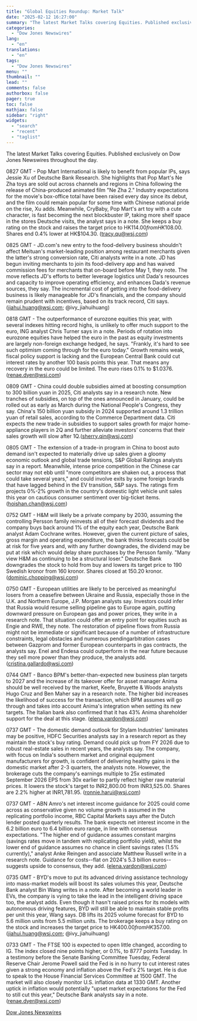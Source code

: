 ```yaml
---
title: "Global Equities Roundup: Market Talk"
date: "2025-02-12 16:27:00"
summary: "The latest Market Talks covering Equities. Published exclusively on Dow Jones Newswires throughout the day.0827 GMT - Pop Mart International is likely to benefit from popular IPs, says Jessie Xu of Deutsche Bank Research. She highlights that Pop Mart's Ne Zha toys are sold out across channels and regions in..."
categories:
  - "Dow Jones Newswires"
lang:
  - "en"
translations:
  - "en"
tags:
  - "Dow Jones Newswires"
menu: ""
thumbnail: ""
lead: ""
comments: false
authorbox: false
pager: true
toc: false
mathjax: false
sidebar: "right"
widgets:
  - "search"
  - "recent"
  - "taglist"
---
```


The latest Market Talks covering Equities. Published exclusively on Dow Jones Newswires throughout the day.

0827 GMT - Pop Mart International is likely to benefit from popular IPs, says Jessie Xu of Deutsche Bank Research. She highlights that Pop Mart's Ne Zha toys are sold out across channels and regions in China following the release of China-produced animated film "Ne Zha 2." Industry expectations for the movie's box-office total have been raised every day since its debut, and the film could remain popular for some time with Chinese national pride on the rise, Xu adds. Meanwhile, CryBaby, Pop Mart's art toy with a cute character, is fast becoming the next blockbuster IP, taking more shelf space in the stores Deutsche visits, the analyst says in a note. She keeps a buy rating on the stock and raises the target price to HK$114.00 from HK$108.00. Shares end 0.4% lower at HK$104.30. (tracy.qu@wsj.com)

0825 GMT - JD.com's new entry to the food-delivery business shouldn't affect Meituan's market-leading position among restaurant merchants given the latter's strong conversion rate, Citi analysts write in a note. JD has begun inviting merchants to join its food-delivery app and has waived commission fees for merchants that on-board before May 1, they note. The move reflects JD's efforts to better leverage logistics unit Dada's resources and capacity to improve operating efficiency, and enhances Dada's revenue sources, they say. The incremental cost of getting into the food-delivery business is likely manageable for JD's financials, and the company should remain prudent with incentives, based on its track record, Citi says. (jiahui.huang@wsj.com; @ivy\_jiahuihuang)

0818 GMT - The outperformance of eurozone equities this year, with several indexes hitting record highs, is unlikely to offer much support to the euro, ING analyst Chris Turner says in a note. Periods of rotation into eurozone equities have helped the euro in the past as equity investments are largely non-foreign exchange hedged, he says. "Frankly, it's hard to see such optimism coming through for the euro today." Growth remains weak, fiscal policy support is lacking and the European Central Bank could cut interest rates by another 100 basis points this year. That means any recovery in the euro could be limited. The euro rises 0.1% to $1.0376.(renae.dyer@wsj.com)

0809 GMT - China could double subsidies aimed at boosting consumption to 300 billion yuan in 2025, Citi analysts say in a research note. New tranches of subsidies, on top of the ones announced in January, could be rolled out as early as March during the National People's Congress, they say. China's 150 billion yuan subsidy in 2024 supported around 1.3 trillion yuan of retail sales, according to the Commerce Department data. Citi expects the new trade-in subsidies to support sales growth for major home-appliance players in 2Q and further alleviate investors' concerns that their sales growth will slow after 1Q.(sherry.qin@wsj.com)

0805 GMT - The extension of a trade-in program in China to boost auto demand isn't expected to materially drive up sales given a gloomy economic outlook and global trade tensions, S&P Global Ratings analysts say in a report. Meanwhile, intense price competition in the Chinese car sector may not ebb until "more competitors are shaken out, a process that could take several years," and could involve exits by some foreign brands that have lagged behind in the EV transition, S&P says. The ratings firm projects 0%-2% growth in the country's domestic light vehicle unit sales this year on cautious consumer sentiment over big-ticket items. (hoishan.chan@wsj.com)

0752 GMT - H&M will likely be a private company by 2030, assuming the controlling Persson family reinvests all of their forecast dividends and the company buys back around 1% of the equity each year, Deutsche Bank analyst Adam Cochrane writes. However, given the current picture of sales, gross margin and operating expenditure, the bank thinks forecasts could be at risk for five years and, with any further downgrades, the dividend may be put at risk which would delay share purchases by the Persson family. "Many view H&M as continuing to be a structural loser." Deutsche Bank downgrades the stock to hold from buy and lowers its target price to 190 Swedish kronor from 160 kronor. Shares closed at 150.20 kronor. (dominic.chopping@wsj.com)

0750 GMT - European utilities are likely to be perceived as meaningful losers from a ceasefire between Ukraine and Russia, especially those in the U.K. and Northern Europe, J.P. Morgan analysts say. Investors could infer that Russia would resume selling pipeline gas to Europe again, putting downward pressure on European gas and power prices, they write in a research note. That situation could offer an entry point for equities such as Engie and RWE, they note. The restoration of pipeline flows from Russia might not be immediate or significant because of a number of infrastructure constraints, legal obstacles and numerous pendingarbitration cases between Gazprom and former European counterparts in gas contracts, the analysts say. Enel and Endesa could outperform in the near future because they sell more power than they produce, the analysts add. (cristina.gallardo@wsj.com)

0744 GMT - Banco BPM's better-than-expected new business plan targets to 2027 and the increase of its takeover offer for asset manager Anima should be well received by the market, Keefe, Bruyette & Woods analysts Hugo Cruz and Ben Maher say in a research note. The higher bid increases the likelihood of success for the transaction, which BPM assumes will go through and takes into account Anima's integration when setting its new targets. The Italian bank also confirmed that it has 43% Anima shareholder support for the deal at this stage. (elena.vardon@wsj.com)

0737 GMT - The domestic demand outlook for Stylam Industries' laminates may be positive, HDFC Securities analysts say in a research report as they maintain the stock's buy rating. Demand could pick up from FY 2026 due to robust real-estate sales in recent years, the analysts say. The company, with focus on India's southern market and original equipment manufacturers for growth, is confident of delivering healthy gains in the domestic market after 2-3 quarters, the analysts note. However, the brokerage cuts the company's earnings multiple to 25x estimated September 2026 EPS from 30x earlier to partly reflect higher raw material prices. It lowers the stock's target to INR2,800.00 from INR3,525.00. Shares are 2.2% higher at INR1,781.95. (ronnie.harui@wsj.com)

0737 GMT - ABN Amro's net interest income guidance for 2025 could come across as conservative given no volume growth is assumed in the replicating portfolio income, RBC Capital Markets says after the Dutch lender posted quarterly results. The bank expects net interest income in the 6.2 billion euro to 6.4 billion euro range, in line with consensus expectations. "The higher end of guidance assumes constant margins (savings rates move in tandem with replicating portfolio yield), whilst the lower end of guidance assumes no chance in client savings rates (1.5% currently)," analyst Anke Reingen and associate Matthew Russell write in a research note. Guidance for costs--flat on 2024's 5.3 billion euros--suggests upside to consensus, they add. (elena.vardon@wsj.com)

0735 GMT - BYD's move to put its advanced driving assistance technology into mass-market models will boost its sales volumes this year, Deutsche Bank analyst Bin Wang writes in a note. After becoming a world leader in EVs, the company is vying to take the lead in the intelligent driving space too, the analyst adds. Even though it hasn't raised prices for its models with autonomous driving features, BYD will still be able to maintain stable profits per unit this year, Wang says. DB lifts its 2025 volume forecast for BYD to 5.6 million units from 5.5 million units. The brokerage keeps a buy rating on the stock and increases the target price to HK$400.00 from HK$357.00. (jiahui.huang@wsj.com; @ivy\_jiahuihuang)

0733 GMT - The FTSE 100 is expected to open little changed, according to IG. The index closed nine points higher, or 0.1%, to 8777 points Tuesday. In a testimony before the Senate Banking Committee Tuesday, Federal Reserve Chair Jerome Powell said the Fed is in no hurry to cut interest rates given a strong economy and inflation above the Fed's 2% target. He is due to speak to the House Financial Services Committee at 1500 GMT. The market will also closely monitor U.S. inflation data at 1330 GMT. Another uptick in inflation would potentially "upset market expectations for the Fed to still cut this year," Deutsche Bank analysts say in a note. (renae.dyer@wsj.com)

[Dow Jones Newswires](https://www.tradingview.com/news/DJN_DN20250212003126:0/)
